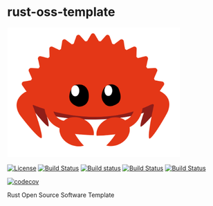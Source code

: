 # rust-oss-template

<img src="./medias/logo.png" width=400 height=300 />

[![License](https://img.shields.io/badge/Licence-MIT-blue.svg)](https://github.com/utilForever/rust-oss-template/blob/master/LICENSE) [![Build Status](https://travis-ci.org/utilForever/rust-oss-template.svg?branch=master)](https://travis-ci.org/utilForever/rust-oss-template/branches) [![Build status](https://ci.appveyor.com/api/projects/status/github/utilForever/rust-oss-template?branch=master&svg=true)](https://ci.appveyor.com/project/utilForever/rust-oss-template/branch/master) [![Build Status](https://utilforever.visualstudio.com/rust-oss-template/_apis/build/status/utilForever.rust-oss-template?branchName=master)](https://utilforever.visualstudio.com/rust-oss-template/_build/latest?definitionId=11&branchName=master) [![Build Status](https://github.com/utilForever/rust-oss-template/workflows/Rust/badge.svg?branch=master)](https://github.com/utilForever/rust-oss-template/actions)

[![codecov](https://codecov.io/gh/utilForever/rust-oss-template/branch/master/graph/badge.svg)](https://codecov.io/gh/utilForever/rust-oss-template)

Rust Open Source Software Template
